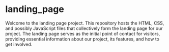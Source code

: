 # landing_page
Welcome to the landing page project. This repository hosts the HTML, CSS, and possibly JavaScript files that collectively form the landing page for our project. The landing page serves as the initial point of contact for visitors, providing essential information about our project, its features, and how to get involved.

